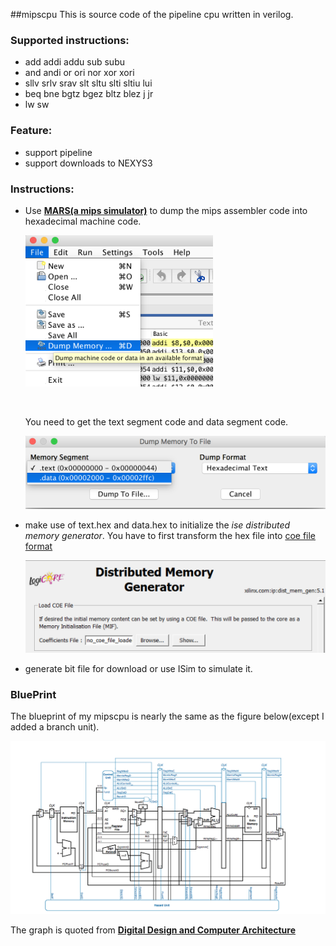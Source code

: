 ##mipscpu
This is source code of the pipeline cpu written in verilog.

### Supported instructions:

* add addi addu sub subu
* and andi or ori nor xor xori
* sllv srlv srav slt sltu slti sltiu lui
* beq bne bgtz bgez bltz blez j jr
* lw sw


### Feature:

* support pipeline
* support downloads to NEXYS3

### Instructions:

* Use [**MARS(a mips simulator)**](http://courses.missouristate.edu/KenVollmar/mars/) to dump the mips assembler code into hexadecimal machine code. 

  <img src="figs/fig0.png" width="300">

  ​

  You need to get the text segment code and data segment code.

  <img src="figs/fig1.png" width="600">

* make use of text.hex and data.hex to initialize the *ise distributed memory generator*. You have to first transform the hex file into [coe file format](https://www.xilinx.com/itp/xilinx10/isehelp/cgn_r_coe_file_syntax.htm)

  <img src="figs/fig2.png" width="600">

* generate bit file for download or use ISim to simulate it.

### BluePrint

The blueprint of my mipscpu is nearly the same as the figure below(except I added a branch unit).

<img src="figs/blueprint.png">

The graph is quoted from [**Digital Design and Computer Architecture**](https://www.elsevier.com/books/digital-design-and-computer-architecture/harris/978-0-12-394424-5)



